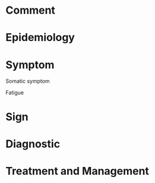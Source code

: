 # Comment

# Epidemiology

# Symptom

Somatic symptom

Fatigue

# Sign

# Diagnostic

# Treatment and Management
